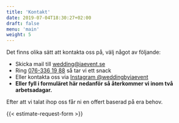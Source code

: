 ```yaml
---
title: 'Kontakt'
date: 2019-07-04T18:30:27+02:00
draft: false
menu: 'main'
weight: 5
---
```


Det finns olika sätt att kontakta oss på, välj något av följande:

- Skicka mail till [wedding@iaevent.se](mailto:wedding@iaevent.se)
- Ring [076-336 19 88](tel:0763361988) så tar vi ett snack
- Eller kontakta oss via
  [Instagram @weddingbyiaevent](https://www.instagram.com/weddingbyiaevent/)
- **Eller fyll i formuläret här nedanför så återkommer vi inom två
  arbetsadagar.**

Efter att vi talat ihop oss får ni en offert baserad på era behov.

{{< estimate-request-form >}}
